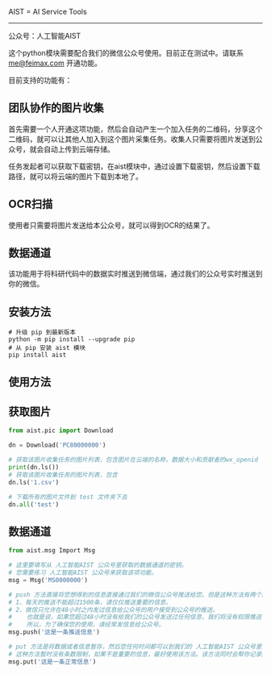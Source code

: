AIST = AI Service Tools

------------

公众号：人工智能AIST

这个python模块需要配合我们的微信公众号使用。目前正在测试中。请联系 me@feimax.com 开通功能。


目前支持的功能有：

团队协作的图片收集
-----
首先需要一个人开通这项功能，然后会自动产生一个加入任务的二维码，分享这个二维码，就可以让其他人加入到这个图片采集任务。收集人只需要将图片发送到公众号，就会自动上传到云端存储。

任务发起者可以获取下载密钥，在aist模块中，通过设置下载密钥，然后设置下载路径，就可以将云端的图片下载到本地了。


OCR扫描
-----
使用者只需要将图片发送给本公众号，就可以得到OCR的结果了。


数据通道
-----
该功能用于将科研代码中的数据实时推送到微信端，通过我们的公众号实时推送到你的微信。


安装方法
-------
```
# 升级 pip 到最新版本
python -m pip install --upgrade pip
# 从 pip 安装 aist 模块
pip install aist
```


使用方法
----------
获取图片
------------
```python
from aist.pic import Download

dn = Download('PC80000000')

# 获取该图片收集任务的图片列表，包含图片在云端的名称，数据大小和贡献者的wx_openid
print(dn.ls())
# 获取该图片收集任务的图片列表，包含
dn.ls('1.csv')

# 下载所有的图片文件到 test 文件夹下去
dn.all('test')
```

数据通道
-----------
```python
from aist.msg Import Msg

# 这里要填写从 人工智能AIST 公众号里获取的数据通道的密钥。
# 您需要练习 人工智能AIST 公众号来获取该项功能。
msg = Msg('MS0000000')

# push 方法直接将您想得到的信息直接通过我们的微信公众号推送给您。但是这种方法有两个限制：
# 1、每天的推送不能超过1500条，请仅仅推送重要的信息。
# 2、微信只允许在48小时之内发过信息给公众号的用户接受到公众号的推送。
#    也就是说，如果您超过48小时没有给我们的公众号发送过任何信息，我们将没有权限推送信息给您。
#    所以，为了确保您的使用，请经常发信息给公众号。
msg.push('这是一条推送信息')

# put 方法是将数据或者信息暂存，然后您任何时间都可以到我们的 人工智能AIST 公众号里去查询。
# 这种方法暂时没有条数限制，如果不是重要的信息，最好使用该方法。该方法同时会帮你记录数据暂存的时间，使用GMT标准时间。请自行换算时区
msg.put('这是一条正常信息')
```
